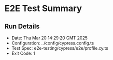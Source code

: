 # E2E Test Summary
## Run Details
- Date: Thu Mar 20 14:29:20 GMT 2025
- Configuration: ../config/cypress.config.ts
- Test Spec: e2e-testing/cypress/e2e/profile.cy.ts
- Exit Code: 1

